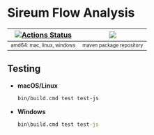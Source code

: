 # Sireum Flow Analysis

| [![Actions Status](https://github.com/sireum/alir/workflows/CI/badge.svg)](https://github.com/sireum/alir/actions) | [![](https://jitpack.io/v/org.sireum/kekinian.svg)](https://jitpack.io/#org.sireum.kekinian/alir) |
| :---: | :---: | 
| <sub><sup>amd64: mac, linux, windows</sup></sub> | <sub><sup>maven package repository</sup></sub> |

## Testing

* **macOS/Linux**

  ```bash
  bin/build.cmd test test-js
  ```
  
* **Windows**

  ```cmd
  bin\build.cmd test test-js
  ```
